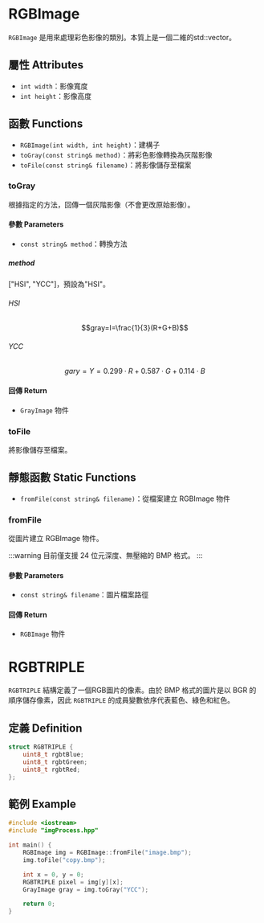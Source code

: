 # RGBImage

`RGBImage` 是用來處理彩色影像的類別。本質上是一個二維的std::vector。

## 屬性 Attributes

+ `int width`：影像寬度
+ `int height`：影像高度

## 函數 Functions

+ `RGBImage(int width, int height)`：建構子
+ `toGray(const string& method)`：將彩色影像轉換為灰階影像
+ `toFile(const string& filename)`：將影像儲存至檔案

### toGray

根據指定的方法，回傳一個灰階影像（不會更改原始影像）。

#### 參數 Parameters

+ `const string& method`：轉換方法

##### method
["HSI", "YCC"]，預設為"HSI"。

###### HSI

$$gray=I=\frac{1}{3}(R+G+B)$$

###### YCC

$$gary=Y=0.299\cdot{R}+0.587\cdot{G}+0.114\cdot{B}$$

#### 回傳 Return

+ `GrayImage` 物件

### toFile

將影像儲存至檔案。

## 靜態函數 Static Functions

+ `fromFile(const string& filename)`：從檔案建立 RGBImage 物件

### fromFile

從圖片建立 RGBImage 物件。

:::warning
目前僅支援 24 位元深度、無壓縮的 BMP 格式。
:::


#### 參數 Parameters

+ `const string& filename`：圖片檔案路徑

#### 回傳 Return

+ `RGBImage` 物件

# RGBTRIPLE

`RGBTRIPLE` 結構定義了一個RGB圖片的像素。由於 BMP 格式的圖片是以 BGR 的順序儲存像素，因此 `RGBTRIPLE` 的成員變數依序代表藍色、綠色和紅色。

## 定義 Definition

```cpp
struct RGBTRIPLE {
    uint8_t rgbtBlue;
    uint8_t rgbtGreen;
    uint8_t rgbtRed;
};
```

## 範例 Example

```cpp
#include <iostream>
#include "imgProcess.hpp"

int main() {
    RGBImage img = RGBImage::fromFile("image.bmp");
    img.toFile("copy.bmp");

    int x = 0, y = 0;
    RGBTRIPLE pixel = img[y][x];
    GrayImage gray = img.toGray("YCC");

    return 0;
}
```

